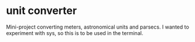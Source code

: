 # unit converter
Mini-project converting meters, astronomical units and parsecs. I wanted to experiment with sys, so this is to be used in the terminal.  
